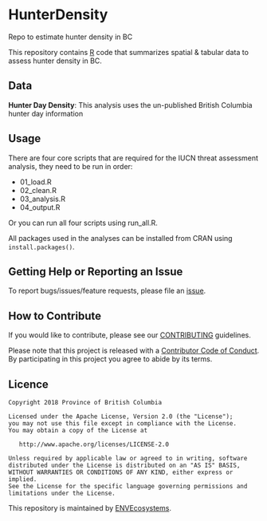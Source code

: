 # HunterDensity
Repo to estimate hunter density in BC

This repository contains [R](https://www.r-project.org/) code that summarizes spatial & tabular data to assess hunter density in BC.

## Data
**Hunter Day Density**:
This analysis uses the un-published British Columbia hunter day information

## Usage

There are four core scripts that are required for the IUCN threat assessment analysis, they need to be run in order:

-   01\_load.R
-   02\_clean.R
-   03\_analysis.R
-   04\_output.R

Or you can run all four scripts using run_all.R.

All packages used in the analyses can be installed from CRAN using `install.packages()`.

## Getting Help or Reporting an Issue

To report bugs/issues/feature requests, please file an [issue](https://github.com/bcgov-c/intact-landcover/issues/).

## How to Contribute

If you would like to contribute, please see our [CONTRIBUTING](CONTRIBUTING.md) guidelines.

Please note that this project is released with a [Contributor Code of Conduct](CODE_OF_CONDUCT.md).
By participating in this project you agree to abide by its terms.

## Licence

    Copyright 2018 Province of British Columbia

    Licensed under the Apache License, Version 2.0 (the "License");
    you may not use this file except in compliance with the License.
    You may obtain a copy of the License at

       http://www.apache.org/licenses/LICENSE-2.0

    Unless required by applicable law or agreed to in writing, software
    distributed under the License is distributed on an "AS IS" BASIS,
    WITHOUT WARRANTIES OR CONDITIONS OF ANY KIND, either express or implied.
    See the License for the specific language governing permissions and
    limitations under the License.


This repository is maintained by [ENVEcosystems](https://github.com/orgs/bcgov/teams/envecosystems/members).
